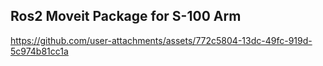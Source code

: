 ## Ros2 Moveit Package for S-100 Arm ##

https://github.com/user-attachments/assets/772c5804-13dc-49fc-919d-5c974b81cc1a
